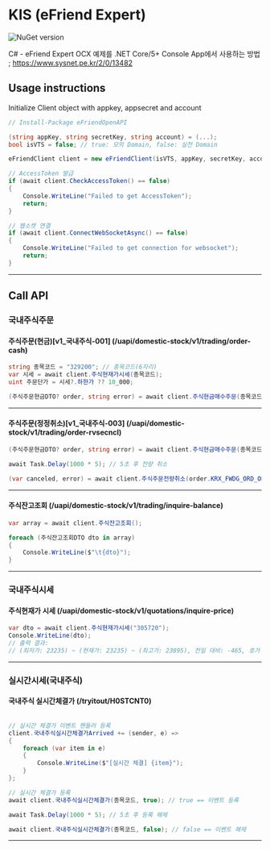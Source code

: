 # KIS (eFriend Expert)

![NuGet version](https://img.shields.io/nuget/v/eFriendOpenAPI)

C# - eFriend Expert OCX 예제를 .NET Core/5+ Console App에서 사용하는 방법
; https://www.sysnet.pe.kr/2/0/13482

## Usage instructions
Initialize Client object with appkey, appsecret and account

``` cs
// Install-Package eFriendOpenAPI

(string appKey, string secretKey, string account) = (...);
bool isVTS = false; // true: 모의 Domain, false: 실전 Domain

eFriendClient client = new eFriendClient(isVTS, appKey, secretKey, account);

// AccessToken 발급
if (await client.CheckAccessToken() == false)
{
    Console.WriteLine("Failed to get AccessToken");
    return;
}

// 웹소켓 연결
if (await client.ConnectWebSocketAsync() == false)
{
    Console.WriteLine("Failed to get connection for websocket");
    return;
}
```
***

## Call API

### 국내주식주문

#### 주식주문(현금)[v1_국내주식-001] (/uapi/domestic-stock/v1/trading/order-cash)

``` cs
string 종목코드 = "329200"; // 종목코드(6자리)
var 시세 = await client.주식현재가시세(종목코드);
uint 주문단가 = 시세?.하한가 ?? 10_000;

(주식주문현금DTO? order, string error) = await client.주식현금매수주문(종목코드, /*주문수량*/ 1, /*지정가*/ "00", 주문단가);
```
***

#### 주식주문(정정취소)[v1_국내주식-003] (/uapi/domestic-stock/v1/trading/order-rvsecncl)

``` cs
(주식주문현금DTO? order, string error) = await client.주식현금매수주문(종목코드, /*주문수량*/ 1, /*지정가*/ "00", 주문단가);

await Task.Delay(1000 * 5); // 5초 후 전량 취소

(var canceled, error) = await client.주식주문전량취소(order.KRX_FWDG_ORD_ORGNO, order.ODNO);
```
***

#### 주식잔고조회 (/uapi/domestic-stock/v1/trading/inquire-balance)

``` cs
var array = await client.주식잔고조회();

foreach (주식잔고조회DTO dto in array)
{
    Console.WriteLine($"\t{dto}");
}
```
***

### 국내주식시세
#### 주식현재가 시세 (/uapi/domestic-stock/v1/quotations/inquire-price)
``` cs
var dto = await client.주식현재가시세("305720");
Console.WriteLine(dto);
// 출력 결과:
// (최저가: 23235) ~ (현재가: 23235) ~ (최고가: 23895), 전일 대비: -465, 호가 단위: 5, (305720, ETF)
```
***

### 실시간시세(국내주식)
#### 국내주식 실시간체결가 (/tryitout/H0STCNT0)
``` cs

// 실시간 체결가 이벤트 핸들러 등록
client.국내주식실시간체결가Arrived += (sender, e) =>
{
    foreach (var item in e)
    {
        Console.WriteLine($"[실시간 체결] {item}");
    }
};

// 실시간 체결가 등록
await client.국내주식실시간체결가(종목코드, true); // true == 이벤트 등록

await Task.Delay(1000 * 5); // 5초 후 등록 해제

await client.국내주식실시간체결가(종목코드, false); // false == 이벤트 해제
```
***
